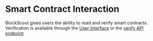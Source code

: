 # Smart Contract Interaction

BlockScout gives users the ability to read and verify smart contracts. Verification is available through the [User Interface](verifying-a-smart-contract.md) or the [verify API endpoint](https://blockscout.com/eth/mainnet/api).

